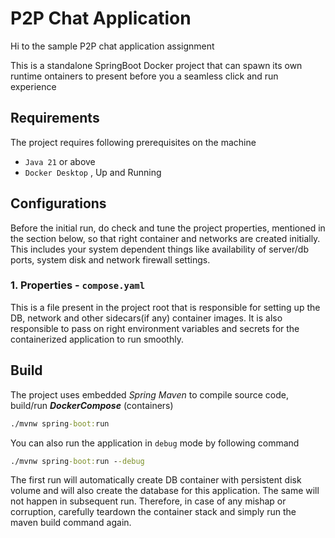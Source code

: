 # P2P Chat Application
Hi to the sample P2P chat application assignment

This is a standalone SpringBoot Docker project that can spawn its own runtime ontainers to 
present before you a seamless click and run experience

## Requirements

The project requires following prerequisites on the machine
 - `Java 21` or above 
 - `Docker Desktop` , Up and Running

## Configurations
Before the initial run, do check and tune the project properties, mentioned in the section below, 
so that right container and networks are created initially. This includes your
system dependent things like availability of server/db ports, system disk and network firewall
settings.

### 1. Properties - `compose.yaml` 
This is a file present in the project root that is responsible for 
setting up the DB, network and other sidecars(if any) container images.
It is also responsible to pass on right environment variables and secrets for the containerized 
application to run smoothly.

## Build
The project uses embedded *Spring Maven* to compile source code, build/run ***DockerCompose*** (containers)

```cmd
./mvnw spring-boot:run
```

You can also run the application in `debug` mode by following command
```cmd
./mvnw spring-boot:run --debug
```

The first run will automatically create DB container with persistent disk volume
and will also create the database for this application. The same will not happen in subsequent run.
Therefore, in case of any mishap or corruption, carefully teardown the container stack and
simply run the maven build command again.



